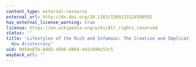```yaml
---
content_type: external-resource
external_url: http://dx.doi.org/10.1163/156913311X590592
has_external_license_warning: true
license: https://en.wikipedia.org/wiki/All_rights_reserved
status: ''
title: 'Lifestyles of the Rich and Infamous: The Creation and Implications of China''s
  New Aristocracy'
uid: 8d54e87b-b8d5-45b6-986d-da5cb98c53c5
wayback_url: ''
---
```

